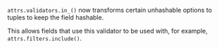 `attrs.validators.in_()` now transforms certain unhashable options to tuples to keep the field hashable.

This allows fields that use this validator to be used with, for example, `attrs.filters.include()`.
